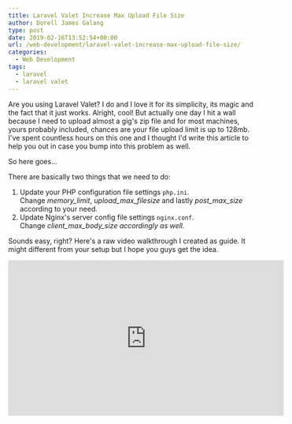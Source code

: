 ```yaml
---
title: Laravel Valet Increase Max Upload File Size
author: Dorell James Galang
type: post
date: 2019-02-16T13:52:54+00:00
url: /web-development/laravel-valet-increase-max-upload-file-size/
categories:
  - Web Development
tags:
  - laravel
  - laravel valet
---
```


Are you using Laravel Valet? I do and I love it for its simplicity, its magic and the fact that it just works. Alright, cool! But actually one day I hit a wall because I need to upload almost a gig's zip file and for most machines, yours probably included, chances are your file upload limit is up to 128mb. I've spent countless hours on this one and I thought I'd write this article to help you out in case you bump into this problem as well.

So here goes...

There are basically two things that we need to do:

1. Update your PHP configuration file settings `php.ini`. Change *memory\_limit*, *upload\_max\_filesize* and lastly *post\_max\_size* according to your need.
2. Update Nginx's server config file settings `nginx.conf`. Change *client\_max\_body\_size accordingly as well.*

Sounds easy, right? Here's a raw video walkthrough I created as guide. It might different from your setup but I hope you guys get the idea.

<iframe width="560" height="315" src="https://www.youtube.com/embed/P0tmGl9v3NE" frameborder="0" allow="accelerometer; autoplay; encrypted-media; gyroscope; picture-in-picture" allowfullscreen></iframe>
